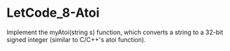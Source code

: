 # LetCode_8-Atoi
Implement the myAtoi(string s) function, which converts a string to a 32-bit signed integer (similar to C/C++'s atoi function).
